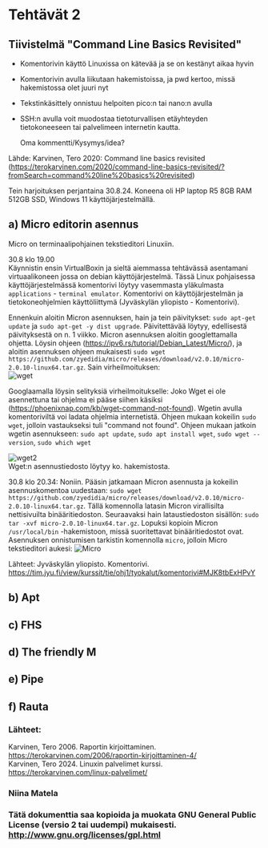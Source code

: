 # Tehtävät 2

## Tiivistelmä "Command Line Basics Revisited"
- Komentorivin käyttö Linuxissa on kätevää ja se on kestänyt aikaa hyvin
- Komentorivin avulla liikutaan hakemistoissa, ja pwd kertoo, missä hakemistossa olet juuri nyt
- Tekstinkäsittely onnistuu helpoiten pico:n tai nano:n avulla
- SSH:n avulla voit muodostaa tietoturvallisen etäyhteyden tietokoneeseen tai palvelimeen internetin kautta.

  Oma kommentti/Kysymys/idea?

Lähde: Karvinen, Tero 2020: Command line basics revisited (https://terokarvinen.com/2020/command-line-basics-revisited/?fromSearch=command%20line%20basics%20revisited)

Tein harjoituksen perjantaina 30.8.24. Koneena oli HP laptop R5 8GB RAM 512GB SSD, Windows 11 käyttöjärjestelmällä.

## a) Micro editorin asennus

Micro on terminaalipohjainen tekstieditori Linuxiin.  

30.8 klo 19.00  
Käynnistin ensin VirtualBoxin ja sieltä aiemmassa tehtävässä asentamani virtuaalikoneen jossa on debian käyttöjärjestelmä. Tässä Linux pohjaisessa käyttöjärjestelmässä komentorivi löytyy vasemmasta yläkulmasta `applications` - `terminal emulator`. Komentorivi on käyttöjärjestelmän ja tietokoneohjelmien käyttöliittymä (Jyväskylän yliopisto - Komentorivi).  

Ennenkuin aloitin Micron asennuksen, hain ja tein päivitykset: `sudo apt-get update` ja `sudo apt-get -y dist upgrade`. Päivitettävää löytyy, edellisestä päivityksestä on n. 1 viikko.
Micron asennuksen aloitin googlettamalla ohjetta. Löysin ohjeen (https://ipv6.rs/tutorial/Debian_Latest/Micro/), ja aloitin asennuksen ohjeen mukaisesti `sudo wget https://github.com/zyedidia/micro/releases/download/v2.0.10/micro-2.0.10-linux64.tar.gz`. Sain virheilmoituksen:  
![wget](https://github.com/user-attachments/assets/d1cc693c-a8d4-484f-b284-3b047609bc87)  

Googlaamalla löysin selityksiä virheilmoitukselle: Joko Wget ei ole asennettuna tai ohjelma ei pääse siihen käsiksi (https://phoenixnap.com/kb/wget-command-not-found). Wgetin avulla komentoriviltä voi ladata ohjelmia internetistä. Ohjeen mukaan kokeilin `sudo wget`, jolloin vastaukseksi tuli "command not found". Ohjeen mukaan jatkoin wgetin asennukseen: 
`sudo apt update`, `sudo apt install wget`, `sudo wget --version`, `sudo which wget`  

![wget2](https://github.com/user-attachments/assets/62ded67c-b38d-4083-9dd0-f5a1e47bb210)  
Wget:n asennustiedosto löytyy ko. hakemistosta.  

30.8 klo 20.34:
Noniin. Pääsin jatkamaan Micron asennusta ja kokeilin asennuskomentoa uudestaan: `sudo wget https://github.com/zyedidia/micro/releases/download/v2.0.10/micro-2.0.10-linux64.tar.gz`. Tällä komennolla latasin Micron virallisilta nettisivuilta binääritiedoston. Seuraavaksi hain lataustiedoston sisällön: `sudo tar -xvf micro-2.0.10-linux64.tar.gz`. Lopuksi kopioin Micron  `/usr/local/bin` -hakemistoon, missä suoritettavat binääritiedostot ovat. Asennuksen onnistumisen tarkistin komennolla `micro`, jolloin Micro tekstieditori aukesi:  ![Micro](https://github.com/user-attachments/assets/cc686bcc-82d6-4771-9671-9120b15d2b8f)  



Lähteet: 
Jyväskylän yliopisto. Komentorivi. https://tim.jyu.fi/view/kurssit/tie/ohj1/tyokalut/komentorivi#MJK8tbExHPvY


## b) Apt


## c) FHS

## d) The friendly M

## e) Pipe

## f) Rauta



 
### Lähteet: 
Karvinen, Tero 2006. Raportin kirjoittaminen. https://terokarvinen.com/2006/raportin-kirjoittaminen-4/  
Karvinen, Tero 2024. Linuxin palvelimet kurssi. https://terokarvinen.com/linux-palvelimet/  

### Niina Matela 

### Tätä dokumenttia saa kopioida ja muokata GNU General Public License (versio 2 tai uudempi) mukaisesti. http://www.gnu.org/licenses/gpl.html


